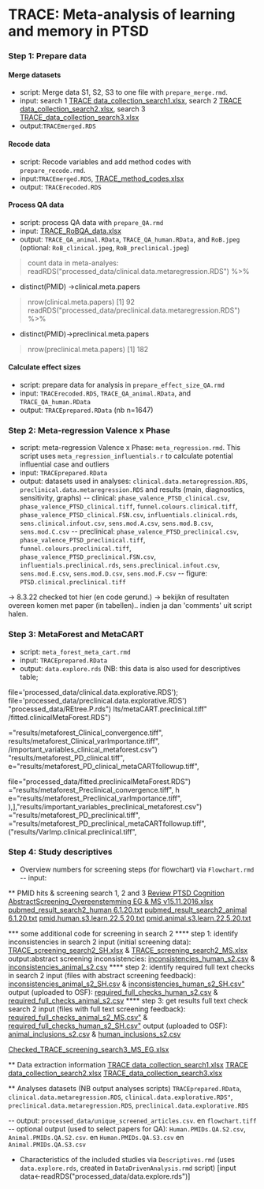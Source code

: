# TRACE: Meta-analysis of learning and memory in PTSD

### Step 1: Prepare data

#### Merge datasets
- script: Merge data S1, S2, S3 to one file with `prepare_merge.rmd`.
- input: search 1 [TRACE data_collection_search1.xlsx](https://osf.io/tqmwb), search 2 [TRACE data_collection_search2.xlsx](https://osf.io/xqpm3), search 3 [TRACE_data_collection_search3.xlsx](https://osf.io/wbrcm)
- output:`TRACEmerged.RDS`

#### Recode data
- script: Recode variables and add method codes with `prepare_recode.rmd`.
- input:`TRACEmerged.RDS`, [TRACE_method_codes.xlsx](https://osf.io/25et8)
- output: `TRACErecoded.RDS`

#### Process QA data
- script: process QA data with `prepare_QA.rmd`
- input: [TRACE_RoBQA_data.xlsx](https://osf.io/tckb5)
- output: `TRACE_QA_animal.RData`, `TRACE_QA_human.RData`, and `RoB.jpeg` (optional: `RoB_clinical.jpeg`, `RoB_preclinical.jpeg`)

> count data in meta-analyes:
> readRDS("processed_data/clinical.data.metaregression.RDS") %>%
+   distinct(PMID) ->clinical.meta.papers
> nrow(clinical.meta.papers)
[1] 92
> readRDS("processed_data/preclinical.data.metaregression.RDS") %>%
+   distinct(PMID)->preclinical.meta.papers
> nrow(preclinical.meta.papers)
[1] 182


#### Calculate effect sizes
- script: prepare data for analysis in `prepare_effect_size_QA.rmd`
- input: `TRACErecoded.RDS`, `TRACE_QA_animal.RData`, and `TRACE_QA_human.RData`
- output: `TRACEprepared.RData` (nb n=1647)


### Step 2: Meta-regression Valence x Phase
- script: meta-regression Valence x Phase: `meta_regression.rmd`. This script uses `meta_regression_influentials.r` to calculate potential influential case and outliers
- input: `TRACEprepared.RData`
- output: datasets used in analyses: `clinical.data.metaregression.RDS`, `preclinical.data.metaregression.RDS` and results (main, diagnostics, sensitivity, graphs)
-- clinical: `phase_valence_PTSD_clinical.csv`, `phase_valence_PTSD_clinical.tiff`, `funnel.colours.clinical.tiff`, `phase_valence_PTSD_clinical.FSN.csv`, `influentials.clinical.rds`, `sens.clinical.infout.csv`, `sens.mod.A.csv`, `sens.mod.B.csv`, `sens.mod.C.csv`
-- preclinical: `phase_valence_PTSD_preclinical.csv`, `phase_valence_PTSD_preclinical.tiff`, `funnel.colours.preclinical.tiff`, `phase_valence_PTSD_preclinical.FSN.csv`, `influentials.preclinical.rds`, `sens.preclinical.infout.csv`, `sens.mod.E.csv`, `sens.mod.D.csv`, `sens.mod.F.csv`
-- figure: `PTSD.clinical.preclinical.tiff`
 
 -> 8.3.22 checked tot hier (en code gerund.) -> bekijkn of resultaten overeen komen met paper (in tabellen).. indien ja dan 'comments' uit script halen.
 
### Step 3: MetaForest and MetaCART
- script: `meta_forest_meta_cart.rmd`
- input: `TRACEprepared.RData`
- output: `data.explore.rds` (NB: this data is also used for descriptives table; 

file='processed_data/clinical.data.explorative.RDS'); 
file='processed_data/preclinical.data.explorative.RDS')
 "processed_data/REtree.P.rds")
lts/metaCART.preclinical.tiff"
/fitted.clinicalMetaForest.RDS")

="results/metaforest_Clinical_convergence.tiff", 
results/metaforest_Clinical_varImportance.tiff",
/important_variables_clinical_metaforest.csv")
"results/metaforest_PD_clinical.tiff",
e="results/metaforest_PD_clinical_metaCARTfollowup.tiff", 

file="processed_data/fitted.preclinicalMetaForest.RDS")
="results/metaforest_Preclinical_convergence.tiff", h
e="results/metaforest_Preclinical_varImportance.tiff",
),],"results/important_variables_preclinical_metaforest.csv")
="results/metaforest_PD_preclinical.tiff", 
="results/metaforest_PD_preclinical_metaCARTfollowup.tiff",
("results/VarImp.clinical.preclinical.tiff", 


### Step 4: Study descriptives

- Overview numbers for screening steps (for flowchart) via `Flowchart.rmd`
-- input: 

** PMID hits & screening search 1, 2 and 3
[Review PTSD Cognition AbstractScreening_Overeenstemming EG & MS v15.11.2016.xlsx](https://osf.io/7k6wh)
[pubmed_result_search2_human 6.1.20.txt](https://osf.io/7kdmu) 
[pubmed_result_search2_animal 6.1.20.txt](https://osf.io/fs2gq) 
[pmid.human.s3.learn.22.5.20.txt](https://osf.io/nqgaf) 
[pmid.animal.s3.learn.22.5.20.txt](https://osf.io/s3ake)

*** some additional code for screening in search 2
**** step 1: identify inconsistencies in search 2
input (initial screening data): [TRACE_screening_search2_SH.xlsx](https://osf.io/pu6bf) & [TRACE_screening_search2_MS.xlsx](https://osf.io/56fyu)
output:abstract screening inconsistencies: [inconsistencies_human_s2.csv](https://osf.io/jgf9v) &  [inconsistencies_animal_s2.csv](https://osf.io/9z2tj)
**** step 2: identify required full text checks in search 2
input (files with abstract screening feedback): [inconsistencies_animal_s2_SH.csv](https://osf.io/ugyrp) & [inconsistencies_human_s2_SH.csv"](https://osf.io/kve78)
output (uploaded to OSF): [required_full_checks_human_s2.csv](https://osf.io/92mf5) & [required_full_checks_animal_s2.csv](https://osf.io/pwtxq)
**** step 3: get results full text check search 2
input (files with full text screening feedback): [required_full_checks_animal_s2_MS.csv"](https://osf.io/xmua6) & [required_full_checks_human_s2_SH.csv"](https://osf.io/ce35r)
output (uploaded to OSF): [animal_inclusions_s2.csv](https://osf.io/m9rey) & [human_inclusions_s2.csv](https://osf.io/fe5sh)

[Checked_TRACE_screening_search3_MS_EG.xlsx](https://osf.io/famr7)

** Data extraction information
[TRACE data_collection_search1.xlsx](https://osf.io/tqmwb)
[TRACE data_collection_search2.xlsx](https://osf.io/xqpm3)
[TRACE_data_collection_search3.xlsx](https://osf.io/wbrcm)  

** Analyses datasets (NB output analyses scripts)
`TRACEprepared.RData`, `clinical.data.metaregression.RDS`, `clinical.data.explorative.RDS"`, `preclinical.data.metaregression.RDS`, `preclinical.data.explorative.RDS`


-- output: `processed_data/unique_screened_articles.csv`. en `flowchart.tiff`
-- optional output (used to select papers for QA): `Human.PMIDs.QA.S2.csv`, `Animal.PMIDs.QA.S2.csv`. en `Human.PMIDs.QA.S3.csv` en `Animal.PMIDs.QA.S3.csv`



- Characteristics of the included studies via `Descriptives.rmd` (uses `data.explore.rds`, created in `DataDrivenAnalysis.rmd` script)
[input data<-readRDS("processed_data/data.explore.rds")]


